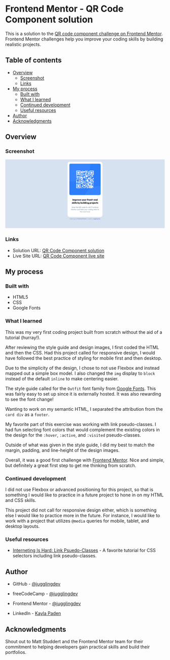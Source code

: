 # Frontend Mentor - QR Code Component solution

This is a solution to the [QR code component challenge on Frontend Mentor](https://www.frontendmentor.io/challenges/qr-code-component-iux_sIO_H). Frontend Mentor challenges help you improve your coding skills by building realistic projects.

## Table of contents

- [Overview](#overview)
  - [Screenshot](#screenshot)
  - [Links](#links)
- [My process](#my-process)
  - [Built with](#built-with)
  - [What I learned](#what-i-learned)
  - [Continued development](#continued-development)
  - [Useful resources](#useful-resources)
- [Author](#author)
- [Acknowledgments](#acknowledgments)

## Overview

### Screenshot

![QR Component Screenshot](./qr-component-screenshot.png)

### Links

- Solution URL: [QR Code Component solution](https://github.com/jugglingdev/qr-code-component)
- Live Site URL: [QR Code Component live site](https://jugglingdev.github.io/qr-code-component/)

## My process

### Built with

- HTML5
- CSS
- Google Fonts

### What I learned

This was my very first coding project built from scratch without the aid of a tutorial (hurray!).

After reviewing the style guide and design images, I first coded the HTML and then the CSS.  Had this project called for responsive design, I would have followed the best practice of styling for mobile first and then desktop.

Due to the simplicity of the design, I chose to not use Flexbox and instead mapped out a simple box model.  I also changed the `img` display to `block` instead of the default `inline` to make centering easier.

The style guide called for the `Outfit` font family from [Google Fonts](https://fonts.google.com/specimen/Outfit).  This was fairly easy to set up since it is externally hosted.  It was also rewarding to see the font change!

Wanting to work on my semantic HTML, I separated the attribution from the `card div` as a `footer`.

My favorite part of this exercise was working with link pseudo-classes.  I had fun selecting font colors that would complement the existing colors in the design for the `:hover`, `:active`, and `:visited` pseudo-classes.

Outside of what was given in the style guide, I did my best to match the margin, padding, and line-height of the design images.

Overall, it was a good first challenge with [Frontend Mentor](https://www.frontendmentor.io/home).  Nice and simple, but definitely a great first step to get me thinking from scratch.

### Continued development

I did not use Flexbox or advanced positioning for this project, so that is something I would like to practice in a future project to hone in on my HTML and CSS skills.

This project did not call for responsive design either, which is something else I would like to practice more in the future.  For instance, I would like to work with a project that utilizes `@media` queries for mobile, tablet, and desktop layouts.

### Useful resources

- [Interneting Is Hard: Link Psuedo-Classes](https://www.internetingishard.com/html-and-css/css-selectors/#pseudo-classes-for-links) - A favorite tutorial for CSS selectors including link pseudo-classes.

## Author

- GitHub - [@jugglingdev](https://github.com/jugglingdev)

- freeCodeCamp - [@jugglingdev](https://www.freecodecamp.org/jugglingdev)

- Frontend Mentor - [@jugglingdev](https://www.frontendmentor.io/profile/jugglingdev)

- LinkedIn - [Kayla Paden](https://www.linkedin.com/in/kayla-marie-paden)

## Acknowledgments

Shout out to Matt Studdert and the Frontend Mentor team for their commitment to helping developers gain practical skills and build their portfolios.